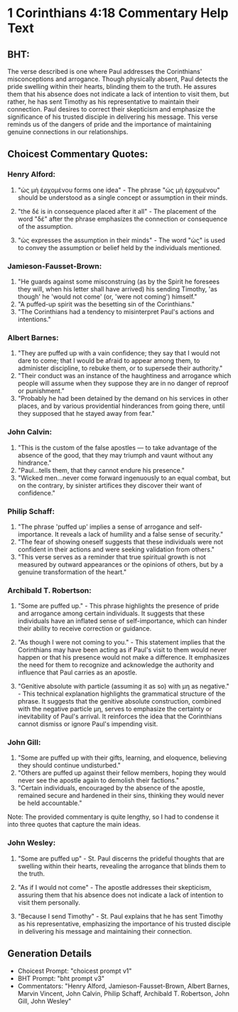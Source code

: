 # 1 Corinthians 4:18 Commentary Help Text

## BHT:
The verse described is one where Paul addresses the Corinthians' misconceptions and arrogance. Though physically absent, Paul detects the pride swelling within their hearts, blinding them to the truth. He assures them that his absence does not indicate a lack of intention to visit them, but rather, he has sent Timothy as his representative to maintain their connection. Paul desires to correct their skepticism and emphasize the significance of his trusted disciple in delivering his message. This verse reminds us of the dangers of pride and the importance of maintaining genuine connections in our relationships.

## Choicest Commentary Quotes:
### Henry Alford:
1. "ὡς μὴ ἐρχομένου forms one idea" - The phrase "ὡς μὴ ἐρχομένου" should be understood as a single concept or assumption in their minds.

2. "the δέ is in consequence placed after it all" - The placement of the word "δέ" after the phrase emphasizes the connection or consequence of the assumption.

3. "ὡς expresses the assumption in their minds" - The word "ὡς" is used to convey the assumption or belief held by the individuals mentioned.

### Jamieson-Fausset-Brown:
1. "He guards against some misconstruing (as by the Spirit he foresees they will, when his letter shall have arrived) his sending Timothy, 'as though' he 'would not come' (or, 'were not coming') himself."
2. "A puffed-up spirit was the besetting sin of the Corinthians."
3. "The Corinthians had a tendency to misinterpret Paul's actions and intentions."

### Albert Barnes:
1. "They are puffed up with a vain confidence; they say that I would not dare to come; that I would be afraid to appear among them, to administer discipline, to rebuke them, or to supersede their authority."
2. "Their conduct was an instance of the haughtiness and arrogance which people will assume when they suppose they are in no danger of reproof or punishment."
3. "Probably he had been detained by the demand on his services in other places, and by various providential hinderances from going there, until they supposed that he stayed away from fear."

### John Calvin:
1. "This is the custom of the false apostles — to take advantage of the absence of the good, that they may triumph and vaunt without any hindrance."
2. "Paul...tells them, that they cannot endure his presence."
3. "Wicked men...never come forward ingenuously to an equal combat, but on the contrary, by sinister artifices they discover their want of confidence."

### Philip Schaff:
1. "The phrase 'puffed up' implies a sense of arrogance and self-importance. It reveals a lack of humility and a false sense of security." 
2. "The fear of showing oneself suggests that these individuals were not confident in their actions and were seeking validation from others." 
3. "This verse serves as a reminder that true spiritual growth is not measured by outward appearances or the opinions of others, but by a genuine transformation of the heart."

### Archibald T. Robertson:
1. "Some are puffed up." - This phrase highlights the presence of pride and arrogance among certain individuals. It suggests that these individuals have an inflated sense of self-importance, which can hinder their ability to receive correction or guidance. 

2. "As though I were not coming to you." - This statement implies that the Corinthians may have been acting as if Paul's visit to them would never happen or that his presence would not make a difference. It emphasizes the need for them to recognize and acknowledge the authority and influence that Paul carries as an apostle. 

3. "Genitive absolute with particle (assuming it as so) with μη as negative." - This technical explanation highlights the grammatical structure of the phrase. It suggests that the genitive absolute construction, combined with the negative particle μη, serves to emphasize the certainty or inevitability of Paul's arrival. It reinforces the idea that the Corinthians cannot dismiss or ignore Paul's impending visit.

### John Gill:
1. "Some are puffed up with their gifts, learning, and eloquence, believing they should continue undisturbed."
2. "Others are puffed up against their fellow members, hoping they would never see the apostle again to demolish their factions."
3. "Certain individuals, encouraged by the absence of the apostle, remained secure and hardened in their sins, thinking they would never be held accountable."

Note: The provided commentary is quite lengthy, so I had to condense it into three quotes that capture the main ideas.

### John Wesley:
1. "Some are puffed up" - St. Paul discerns the prideful thoughts that are swelling within their hearts, revealing the arrogance that blinds them to the truth.

2. "As if I would not come" - The apostle addresses their skepticism, assuring them that his absence does not indicate a lack of intention to visit them personally.

3. "Because I send Timothy" - St. Paul explains that he has sent Timothy as his representative, emphasizing the importance of his trusted disciple in delivering his message and maintaining their connection.


## Generation Details
- Choicest Prompt: "choicest prompt v1"
- BHT Prompt: "bht prompt v3"
- Commentators: "Henry Alford, Jamieson-Fausset-Brown, Albert Barnes, Marvin Vincent, John Calvin, Philip Schaff, Archibald T. Robertson, John Gill, John Wesley"
